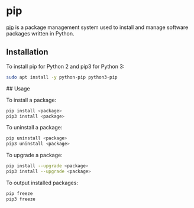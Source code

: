 # pip

[pip](https://pypi.org/project/pip/) is a package management system used to
install and manage software packages written in Python.

## Installation

To install pip for Python 2 and pip3 for Python 3:

```bash
sudo apt install -y python-pip python3-pip
```

## Usage

To install a package:

```bash
pip install <package>
pip3 install <package>
```

To uninstall a package:

```bash
pip uninstall <package>
pip3 uninstall <package>
```

To upgrade a package:

```bash
pip install --upgrade <package>
pip3 install --upgrade <package>
```

To output installed packages:

```bash
pip freeze
pip3 freeze
```
